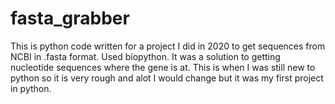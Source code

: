 # fasta_grabber
This is python code written for a project I did in 2020 to get sequences from NCBI in .fasta format. Used biopython.
It was a solution to getting nucleotide sequences where the gene is at.
This is when I was still new to python so it is very rough and alot I would change but it was my first project in python.
